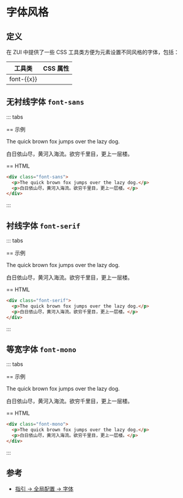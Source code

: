 # 字体风格

## 定义

在 ZUI 中提供了一些 CSS 工具类方便为元素设置不同风格的字体，包括：

<Example padding="p-0">
  <table class="table">
    <thead class="sticky top-0">
      <tr>
        <th>工具类</th>
        <th>CSS 属性</th>
      </tr>
    </thead>
    <tbody>
      <tr v-for="x in ['sans', 'serif', 'mono']" :key="x">
        <td class="font-mono w-32">font-{{x}}</td>
        <td><code><CssPropValue prop="font-family" :fake="`font-${x}`" /></code></td>
      </tr>
    </tbody>
  </table>
</Example>

## 无衬线字体 `font-sans`

::: tabs

== 示例

<Example class="font-sans text-xl">
  <p>The quick brown fox jumps over the lazy dog.</p>
  <p>白日依山尽，黄河入海流。欲穷千里目，更上一层楼。</p>
</Example>

== HTML

```html
<div class="font-sans">
  <p>The quick brown fox jumps over the lazy dog.</p>
  <p>白日依山尽，黄河入海流。欲穷千里目，更上一层楼。</p>
</div>
```

:::

## 衬线字体 `font-serif`

::: tabs

== 示例

<Example class="font-serif text-xl">
  <p>The quick brown fox jumps over the lazy dog.</p>
  <p>白日依山尽，黄河入海流。欲穷千里目，更上一层楼。</p>
</Example>

== HTML

```html
<div class="font-serif">
  <p>The quick brown fox jumps over the lazy dog.</p>
  <p>白日依山尽，黄河入海流。欲穷千里目，更上一层楼。</p>
</div>
```

:::

## 等宽字体 `font-mono`

::: tabs

== 示例

<Example class="font-mono text-xl">
  <p>The quick brown fox jumps over the lazy dog.</p>
  <p>白日依山尽，黄河入海流。欲穷千里目，更上一层楼。</p>
</Example>

== HTML

```html
<div class="font-mono">
  <p>The quick brown fox jumps over the lazy dog.</p>
  <p>白日依山尽，黄河入海流。欲穷千里目，更上一层楼。</p>
</div>
```

:::

## 参考

* [指引 → 全局配置 → 字体](/guide/config/base/font.html)
